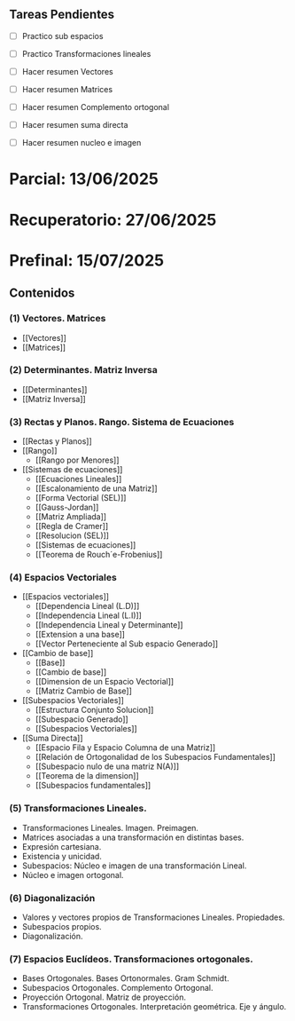 ## **Tareas Pendientes** 
- [ ] Practico sub espacios
- [ ] Practico Transformaciones lineales
 
- [ ] Hacer resumen Vectores
- [ ] Hacer resumen Matrices
- [ ] Hacer resumen Complemento ortogonal
- [ ] Hacer resumen suma directa
- [ ] Hacer resumen nucleo e imagen

# **Parcial:** 13/06/2025
# **Recuperatorio:** 27/06/2025

# **Prefinal:** 15/07/2025


## Contenidos

### (1) Vectores. Matrices
- [[Vectores]] 
- [[Matrices]]

### (2) Determinantes. Matriz Inversa
- [[Determinantes]]
- [[Matriz Inversa]]

### (3) Rectas y Planos. Rango. Sistema de Ecuaciones
- [[Rectas y Planos]]
- [[Rango]]
	- [[Rango por Menores]]
- [[Sistemas de ecuaciones]]
	- [[Ecuaciones Lineales]]
	- [[Escalonamiento de una Matriz]]
	- [[Forma Vectorial (SEL)]]
	- [[Gauss-Jordan]]
	- [[Matriz Ampliada]]
	- [[Regla de Cramer]]
	- [[Resolucion (SEL)]]
	- [[Sistemas de ecuaciones]]
	- [[Teorema de Rouch´e-Frobenius]]
### (4) Espacios Vectoriales
- [[Espacios vectoriales]]
	- [[Dependencia Lineal (L.D)]]
	- [[Independencia Lineal (L.I)]]
	- [[Independencia Lineal y Determinante]]
	- [[Extension a una base]]
	- [[Vector Perteneciente al Sub espacio Generado]]
- [[Cambio de base]]
	-  [[Base]] 
	- [[Cambio de base]]
	- [[Dimension de un Espacio Vectorial]]
	- [[Matriz Cambio de Base]]
- [[Subespacios Vectoriales]]
	- [[Estructura Conjunto Solucion]]
	- [[Subespacio Generado]]
	- [[Subespacios Vectoriales]]
- [[Suma Directa]]
	- [[Espacio Fila y Espacio Columna de una Matriz]]
	- [[Relación de Ortogonalidad de los Subespacios Fundamentales]]
	- [[Subespacio nulo de una matriz N(A)]]
	- [[Teorema de la dimension]]
	- [[Subespacios fundamentales]]

###  (5) Transformaciones Lineales.
*   Transformaciones Lineales. Imagen. Preimagen.
*   Matrices asociadas a una transformación en distintas bases.
*   Expresión cartesiana.
*   Existencia y unicidad.
*   Subespacios: Núcleo e imagen de una transformación Lineal.
*   Núcleo e imagen ortogonal.

### (6) Diagonalización
*   Valores y vectores propios de Transformaciones Lineales. Propiedades.
*   Subespacios propios.
*   Diagonalización.

### (7) Espacios Euclídeos. Transformaciones ortogonales.
*   Bases Ortogonales. Bases Ortonormales. Gram Schmidt.
*   Subespacios Ortogonales. Complemento Ortogonal.
*   Proyección Ortogonal. Matriz de proyección.
*   Transformaciones Ortogonales. Interpretación geométrica. Eje y ángulo.


